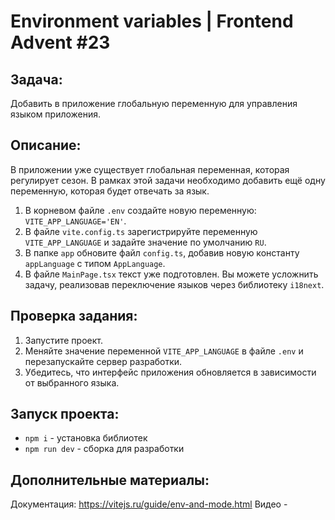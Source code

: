 # Environment variables | Frontend Advent #23

## Задача:
Добавить в приложение глобальную переменную для управления языком приложения.

## Описание:
В приложении уже существует глобальная переменная, которая регулирует сезон. В рамках этой задачи необходимо добавить ещё одну переменную, которая будет отвечать за язык.
1. В корневом файле `.env` создайте новую переменную: `VITE_APP_LANGUAGE='EN'`.
2. В файле `vite.config.ts` зарегистрируйте переменную `VITE_APP_LANGUAGE` и задайте значение по умолчанию `RU`.
3. В папке `app` обновите файл `config.ts`, добавив новую константу `appLanguage` с типом `AppLanguage`.
4. В файле `MainPage.tsx` текст уже подготовлен. Вы можете усложнить задачу, реализовав переключение языков через библиотеку `i18next`.

## Проверка задания:
1. Запустите проект.
2. Меняйте значение переменной `VITE_APP_LANGUAGE` в файле `.env` и перезапускайте сервер разработки.
3. Убедитесь, что интерфейс приложения обновляется в зависимости от выбранного языка.

## Запуск проекта:
* `npm i` - установка библиотек
* `npm run dev` - сборка для разработки

## Дополнительные материалы:
Документация: https://vitejs.ru/guide/env-and-mode.html
Видео - 
